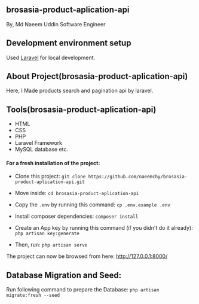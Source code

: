 ## brosasia-product-aplication-api
By, Md Naeem Uddin
Software Engineer

## Development environment setup
Used [Laravel](https://laravel.com/docs/9.x) for local development.

## About Project(brosasia-product-aplication-api)
Here, I Made products search and pagination api by laravel.

## Tools(brosasia-product-aplication-api)
- HTML
- CSS
- PHP
- Laravel Framework
- MySQL database etc.

#### For a fresh installation of the project: 
- Clone this project:
    `git clone https://github.com/naeemchy/brosasia-product-aplication-api.git`

- Move inside:
    `cd brosasia-product-aplication-api`

- Copy the `.env` by running this command:
    `cp .env.example .env`

- Install composer dependencies:
    `composer install`
    
- Create an App key by running this command (if you didn't do it already):
    `php artisan key:generate`
    
- Then, run:
    `php artisan serve`

The project can now be browsed from here: http://127.0.0.1:8000/

## Database Migration and Seed:
Run following command to prepare the Database:
    `php artisan migrate:fresh --seed`